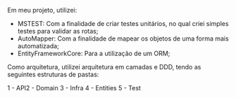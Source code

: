 Em meu projeto, utilizei:

- MSTEST: Com a finalidade de criar testes unitários, no qual criei simples testes para validar as rotas;
- AutoMapper: Com a finalidade de mapear os objetos de uma forma mais automatizada;
- EntityFrameworkCore: Para a utilização de um ORM;

Como arquitetura, utilizei arquitetura em camadas e DDD, tendo as seguintes estruturas de pastas:

1 - API2 - Domain
3 - Infra
4 - Entities
5 - Test
